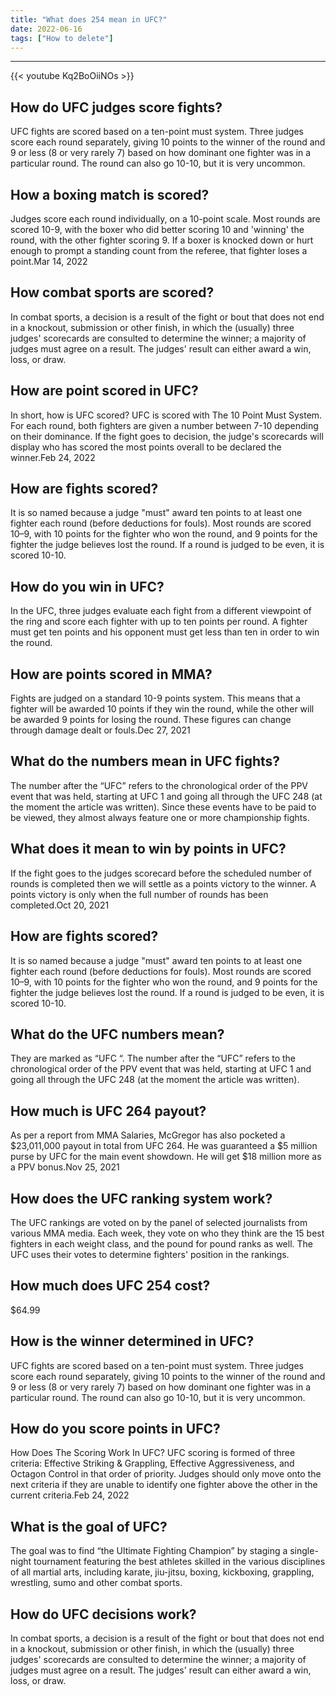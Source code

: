 ```yaml
---
title: "What does 254 mean in UFC?"
date: 2022-06-16
tags: ["How to delete"]
---
```


---
{{< youtube Kq2BoOiiNOs >}}
## How do UFC judges score fights?
UFC fights are scored based on a ten-point must system. Three judges score each round separately, giving 10 points to the winner of the round and 9 or less (8 or very rarely 7) based on how dominant one fighter was in a particular round. The round can also go 10-10, but it is very uncommon.

## How a boxing match is scored?
Judges score each round individually, on a 10-point scale. Most rounds are scored 10-9, with the boxer who did better scoring 10 and 'winning' the round, with the other fighter scoring 9. If a boxer is knocked down or hurt enough to prompt a standing count from the referee, that fighter loses a point.Mar 14, 2022

## How combat sports are scored?
In combat sports, a decision is a result of the fight or bout that does not end in a knockout, submission or other finish, in which the (usually) three judges' scorecards are consulted to determine the winner; a majority of judges must agree on a result. The judges' result can either award a win, loss, or draw.

## How are point scored in UFC?
In short, how is UFC scored? UFC is scored with The 10 Point Must System. For each round, both fighters are given a number between 7-10 depending on their dominance. If the fight goes to decision, the judge's scorecards will display who has scored the most points overall to be declared the winner.Feb 24, 2022

## How are fights scored?
It is so named because a judge "must" award ten points to at least one fighter each round (before deductions for fouls). Most rounds are scored 10–9, with 10 points for the fighter who won the round, and 9 points for the fighter the judge believes lost the round. If a round is judged to be even, it is scored 10-10.

## How do you win in UFC?
In the UFC, three judges evaluate each fight from a different viewpoint of the ring and score each fighter with up to ten points per round. A fighter must get ten points and his opponent must get less than ten in order to win the round.

## How are points scored in MMA?
Fights are judged on a standard 10-9 points system. This means that a fighter will be awarded 10 points if they win the round, while the other will be awarded 9 points for losing the round. These figures can change through damage dealt or fouls.Dec 27, 2021

## What do the numbers mean in UFC fights?
The number after the “UFC” refers to the chronological order of the PPV event that was held, starting at UFC 1 and going all through the UFC 248 (at the moment the article was written). Since these events have to be paid to be viewed, they almost always feature one or more championship fights.

## What does it mean to win by points in UFC?
If the fight goes to the judges scorecard before the scheduled number of rounds is completed then we will settle as a points victory to the winner. A points victory is only when the full number of rounds has been completed.Oct 20, 2021

## How are fights scored?
It is so named because a judge "must" award ten points to at least one fighter each round (before deductions for fouls). Most rounds are scored 10–9, with 10 points for the fighter who won the round, and 9 points for the fighter the judge believes lost the round. If a round is judged to be even, it is scored 10-10.

## What do the UFC numbers mean?
They are marked as “UFC “. The number after the “UFC” refers to the chronological order of the PPV event that was held, starting at UFC 1 and going all through the UFC 248 (at the moment the article was written).

## How much is UFC 264 payout?
As per a report from MMA Salaries, McGregor has also pocketed a $23,011,000 payout in total from UFC 264. He was guaranteed a $5 million purse by UFC for the main event showdown. He will get $18 million more as a PPV bonus.Nov 25, 2021

## How does the UFC ranking system work?
The UFC rankings are voted on by the panel of selected journalists from various MMA media. Each week, they vote on who they think are the 15 best fighters in each weight class, and the pound for pound ranks as well. The UFC uses their votes to determine fighters' position in the rankings.

## How much does UFC 254 cost?
$64.99

## How is the winner determined in UFC?
UFC fights are scored based on a ten-point must system. Three judges score each round separately, giving 10 points to the winner of the round and 9 or less (8 or very rarely 7) based on how dominant one fighter was in a particular round. The round can also go 10-10, but it is very uncommon.

## How do you score points in UFC?
How Does The Scoring Work In UFC? UFC scoring is formed of three criteria: Effective Striking & Grappling, Effective Aggressiveness, and Octagon Control in that order of priority. Judges should only move onto the next criteria if they are unable to identify one fighter above the other in the current criteria.Feb 24, 2022

## What is the goal of UFC?
The goal was to find “the Ultimate Fighting Champion” by staging a single-night tournament featuring the best athletes skilled in the various disciplines of all martial arts, including karate, jiu-jitsu, boxing, kickboxing, grappling, wrestling, sumo and other combat sports.

## How do UFC decisions work?
In combat sports, a decision is a result of the fight or bout that does not end in a knockout, submission or other finish, in which the (usually) three judges' scorecards are consulted to determine the winner; a majority of judges must agree on a result. The judges' result can either award a win, loss, or draw.

